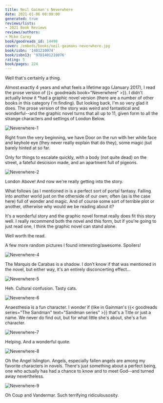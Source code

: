 ```yaml
---
title: Neil Gaiman's Neverwhere
date: 2021-01-06 00:00:00
generated: true
reviews/lists:
- 2021 Book Reviews
reviews/authors:
- Mike Carey
book/goodreads_id: 14498
cover: /embeds/books/neil-gaimans-neverwhere.jpg
book/isbn: '1401210074'
book/isbn13: '9781401210076'
rating: 5
book/pages: 224
---
```

Well that's certainly a thing.  

Almost exactly 4 years and what feels a lifetime ago (January 2017), I read the prose version of {{< goodreads book="Neverwhere" >}}. I didn't actually know it *had a graphic novel version (there are a number of other books in this category I'm finding). But looking back, I'm so very glad it does. The prose version of the story was weird and fantastical and wonderful--and the graphic novel turns that all up to 11, given form to all the strange characters and settings of London Below.  

<!--more-->

![Neverwhere-1](/embeds/books/attachments/neverwhere-1.jpg)  

Right from the very beginning, we have Door on the run with her white face and keyhole eye (they never really explain that do they), some magic jsut barely hinted at so far.  

Only for things to escalate quickly, with a body (not quite dead) on the street, a fateful descision made, and an apartment full of pigeons.  

![Neverwhere-2](/embeds/books/attachments/neverwhere-2.jpg)  

London Above! And now we're really getting into the story.  

What follows (as I mentioned in  is a perfect sort of portal fantasy. Falling into another world just on the otherside of our own; often (as is the case here) full of wonder and magic. And of course some sort of terrible plot or another, otherwise why would we be reading about it?  

It's a wonderful story and the graphic novel format really does fit this story well. I really recommend both the novel and this form, but if you're going to just read one, I think the graphic novel can stand alone.  

Well worth the read.  

A few more random pictures I found interesting/awesome. Spoilers!  

![Neverwhere-4](/embeds/books/attachments/neverwhere-4.jpg)  

The Marquis de Carabas is a shadow. I don't know if that was mentioned in the novel, but either way, it's an entirely disconcerting effect...  

![Neverwhere-5](/embeds/books/attachments/neverwhere-5.jpg)  

Heh. Cultural confusion. Tasty cats.  

![Neverwhere-6](/embeds/books/attachments/neverwhere-6.jpg)  

Anaesthesia is a fun character. I wonder if (like in Gainman's {{< goodreads series="The Sandman" text="Sandman series" >}} that's a Title or just a name. We never do find out, but for what little she's about, she's a fun character.  

![Neverwhere-7](/embeds/books/attachments/neverwhere-7.jpg)  

Helping. And a wonderful quote.  

![Neverwhere-8](/embeds/books/attachments/neverwhere-8.jpg)  

Oh the Angel Islington. Angels, especially fallen angels are among my favorite characters in novels. There's just something about a perfect being, one who actually has had a chance to know and to meet God--and turned away nevertheless.  

![Neverwhere-9](/embeds/books/attachments/neverwhere-9.jpg)  

Oh Coup and Vandermar. Such terrifying ridiculousosity.